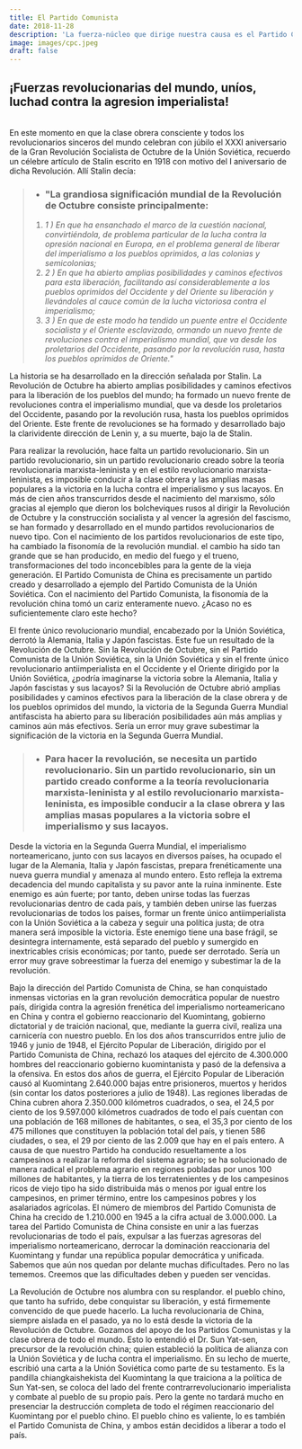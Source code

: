 ```yaml
---
title: El Partido Comunista
date: 2018-11-28
description: 'La fuerza-núcleo que dirige nuestra causa es el Partido Comunista de China. La base teórica que guía nuestro pensamiento es el marxismo-leninismo.'
image: images/cpc.jpeg
draft: false
---
```


## ¡Fuerzas revolucionarias del mundo, uníos, luchad contra la agresion imperialista!
&nbsp;  
En este momento en que la clase obrera consciente y todos los revolucionarios sinceros del mundo celebran con júbilo el XXXI aniversario de la Gran Revolución Socialista de Octubre de la Unión Soviética, recuerdo un célebre artículo de Stalin escrito en 1918 con motivo del I aniversario de dicha Revolución. Allí Stalin decía:  

>- ### "La grandiosa significación mundial de la Revolución de Octubre consiste principalmente:
>
> 1. _1 ) En que ha ensanchado el marco de la cuestión nacional, convirtiéndola, de problema particular de la lucha contra la opresión nacional en Europa, en el problema general de liberar del imperialismo a los pueblos oprimidos, a las colonias y semicolonias;_  
> 2. _2 ) En que ha abierto amplias posibilidades y caminos efectivos para esta liberación, facilitando así considerablemente a los pueblos oprimidos del Occidente y del Oriente su liberación y llevándoles al cauce común de la lucha victoriosa contra el imperialismo;_  
> 3. _3 ) En que de este modo ha tendido un puente entre el Occidente socialista y el Oriente esclavizado, ormando un nuevo frente de revoluciones contra el imperialismo mundial, que va desde los proletarios del Occidente, pasando por la revolución rusa, hasta los pueblos oprimidos de Oriente."_

La historia se ha desarrollado en la dirección señalada por Stalin. La Revolución de Octubre ha abierto amplias posibilidades y caminos efectivos para la liberación de los pueblos del mundo; ha formado un nuevo frente de revoluciones contra el imperialismo mundial, que va desde los proletarios del Occidente, pasando por la revolución rusa, hasta los pueblos oprimidos del Oriente. Este frente de revoluciones se ha formado y desarrollado bajo la clarividente dirección de Lenin y, a su muerte, bajo la de Stalin.  

 Para realizar la revolución, hace falta un partido revolucionario. Sin un partido revolucionario, sin un partido revolucionario creado sobre la teoría revolucionaria marxista-leninista y en el estilo revolucionario marxista-leninista, es imposible conducir a la clase obrera y las amplias masas populares a la victoria en la lucha contra el imperialismo y sus lacayos. En más de cien años transcurridos desde el nacimiento del marxismo, sólo gracias al ejemplo que dieron los bolcheviques rusos al dirigir la Revolución de Octubre y la construcción socialista y al vencer la agresión del fascismo, se han formado y desarrollado en el mundo partidos revolucionarios de nuevo tipo. Con el nacimiento de los partidos revolucionarios de este tipo, ha cambiado la fisonomía de la revolución mundial. el cambio ha sido tan grande que se han producido, en medio del fuego y el trueno, transformaciones del todo inconcebibles para la gente de la vieja generación. El Partido Comunista de China es precisamente un partido creado y desarrollado a ejemplo del Partido Comunista de la Unión Soviética. Con el nacimiento del Partido Comunista, la fisonomía de la revolución china tomó un cariz enteramente nuevo. ¿Acaso no es suficientemente claro este hecho?  

 El frente único revolucionario mundial, encabezado por la Unión Soviética, derrotó la Alemania, Italia y Japón fascistas. Este fue un resultado de la Revolución de Octubre. Sin la Revolución de Octubre, sin el Partido Comunista de la Unión Soviética, sin la Unión Soviética y sin el frente único revolucionario antiimperialista en el Occidente y el Oriente dirigido por la Unión Soviética, ¿podría imaginarse la victoria sobre la Alemania, Italia y Japón fascistas y sus lacayos? Si la Revolución de Octubre abrió amplias posibilidades y caminos efectivos para la liberación de la clase obrera y de los pueblos oprimidos del mundo, la victoria de la Segunda Guerra Mundial antifascista ha abierto para su liberación posibilidades aún más amplias y caminos aún más efectivos. Sería un error muy grave subestimar la significación de la victoria en la Segunda Guerra Mundial.   

 >- ### Para hacer la revolución, se necesita un partido revolucionario. Sin un partido revolucionario, sin un partido creado conforme a la teoría revolucionaria marxista-leninista y al estilo revolucionario marxista-leninista, es imposible conducir a la clase obrera y las amplias masas populares a la victoria sobre el imperialismo y sus lacayos.

 Desde la victoria en la Segunda Guerra Mundial, el imperialismo norteamericano, junto con sus lacayos en diversos países, ha ocupado el lugar de la Alemania, Italia y Japón fascistas, prepara frenéticamente una nueva guerra mundial y amenaza al mundo entero. Esto refleja la extrema decadencia del mundo capitalista y su pavor ante la ruina inminente. Este enemigo es aún fuerte; por tanto, deben unirse todas las fuerzas revolucionarias dentro de cada país, y también deben unirse las fuerzas revolucionarias de todos los países, formar un frente único antiimperialista con la Unión Soviética a la cabeza y seguir una política justa; de otra manera será imposible la victoria. Este enemigo tiene una base frágil, se desintegra internamente, está separado del pueblo y sumergido en inextricables crisis económicas; por tanto, puede ser derrotado. Sería un error muy grave sobreestimar la fuerza del enemigo y subestimar la de la revolución.

 Bajo la dirección del Partido Comunista de China, se han conquistado inmensas victorias en la gran revolución democrática popular de nuestro país, dirigida contra la agresión frenética del imperialismo norteamericano en China y contra el gobierno reaccionario del Kuomintang, gobierno dictatorial y de traición nacional, que, mediante la guerra civil, realiza una carnicería con nuestro pueblo. En los dos años transcurridos entre julio de 1946 y junio de 1948, el Ejército Popular de Liberación, dirigido por el Partido Comunista de China, rechazó los ataques del ejército de 4.300.000 hombres del reaccionario gobierno kuomintanista y pasó de la defensiva a la ofensiva. En estos dos años de guerra, el Ejército Popular de Liberación causó al Kuomintang 2.640.000 bajas entre prisioneros, muertos y heridos (sin contar los datos posteriores a julio de 1948). Las regiones liberadas de China cubren ahora 2.350.000 kilómetros cuadrados, o sea, el 24,5 por ciento de los 9.597.000 kilómetros cuadrados de todo el país cuentan con una población de 168 millones de habitantes, o sea, el 35,3 por ciento de los 475 millones que constituyen la población total del país, y tienen 586 ciudades, o sea, el 29 por ciento de las 2.009 que hay en el país entero. A causa de que nuestro Partido ha conducido resueltamente a los campesinos a realizar la reforma del sistema agrario; se ha solucionado de manera radical el problema agrario en regiones pobladas por unos 100 millones de habitantes, y la tierra de los terratenientes y de los campesinos ricos de viejo tipo ha sido distribuida más o menos por igual entre los campesinos, en primer término, entre los campesinos pobres y los asalariados agrícolas. El número de miembros del Partido Comunista de China ha crecido de 1.210.000 en 1945 a la cifra actual de 3.000.000. La tarea del Partido Comunista de China consiste en unir a las fuerzas revolucionarias de todo el país, expulsar a las fuerzas agresoras del imperialismo norteamericano, derrocar la dominación reaccionaria del Kuomintang y fundar una república popular democrática y unificada. Sabemos que aún nos quedan por delante muchas dificultades. Pero no las tememos. Creemos que las dificultades deben y pueden ser vencidas.  

La Revolución de Octubre nos alumbra con su resplandor. el pueblo chino, que tanto ha sufrido, debe conquistar su liberación, y está firmemente convencido de que puede hacerlo. La lucha revolucionaria de China, siempre aislada en el pasado, ya no lo está desde la victoria de la Revolución de Octubre. Gozamos del apoyo de los Partidos Comunistas y la clase obrera de todo el mundo. Esto lo entendió el Dr. Sun Yat-sen, precursor de la revolución china; quien estableció la política de alianza con la Unión Soviética y de lucha contra el imperialismo. En su lecho de muerte, escribió una carta a la Unión Soviética como parte de su testamento. Es la pandilla chiangkaishekista del Kuomintang la que traiciona a la política de Sun Yat-sen, se coloca del lado del frente contrarrevolucionario imperialista y combate al pueblo de su propio país. Pero la gente no tardará mucho en presenciar la destrucción completa de todo el régimen reaccionario del Kuomintang por el pueblo chino. El pueblo chino es valiente, lo es también el Partido Comunista de China, y ambos están decididos a liberar a todo el país.